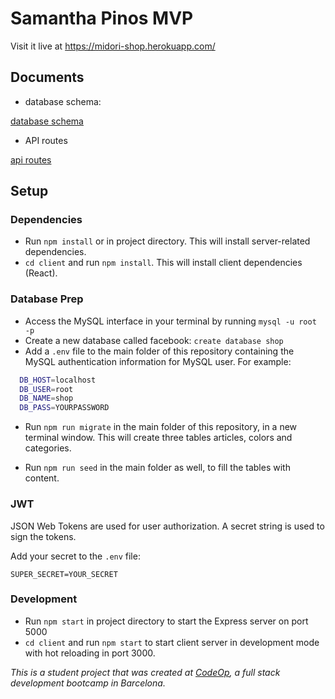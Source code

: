 # Samantha Pinos MVP

Visit it live at https://midori-shop.herokuapp.com/

## Documents

- database schema:

[database schema](https://docs.google.com/document/d/1VQh12-cG4rDATIN0PKsQsS6vFVCMiY8w0l2clDOelPc/edit?usp=sharing)

- API routes

[api routes](https://docs.google.com/document/d/1b_ZiK5qq2oxR-ChWOJYxsoJoU3iXvJyI2W8ziEElWdY/edit?usp=sharing)

## Setup

### Dependencies

- Run `npm install` or in project directory. This will install server-related dependencies.
- `cd client` and run `npm install`. This will install client dependencies (React).

### Database Prep

- Access the MySQL interface in your terminal by running `mysql -u root -p`
- Create a new database called facebook: `create database shop`
- Add a `.env` file to the main folder of this repository containing the MySQL authentication information for MySQL user. For example:

```bash
  DB_HOST=localhost
  DB_USER=root
  DB_NAME=shop
  DB_PASS=YOURPASSWORD
```

- Run `npm run migrate` in the main folder of this repository, in a new terminal window. This will create three tables articles, colors and categories.

- Run `npm run seed` in the main folder as well, to fill the tables with content.

### JWT

JSON Web Tokens are used for user authorization. A secret string is used to sign the tokens.

Add your secret to the `.env` file:

```
SUPER_SECRET=YOUR_SECRET
```

### Development

- Run `npm start` in project directory to start the Express server on port 5000
- `cd client` and run `npm start` to start client server in development mode with hot reloading in port 3000.

_This is a student project that was created at [CodeOp](http://codeop.tech), a full stack development bootcamp in Barcelona._
